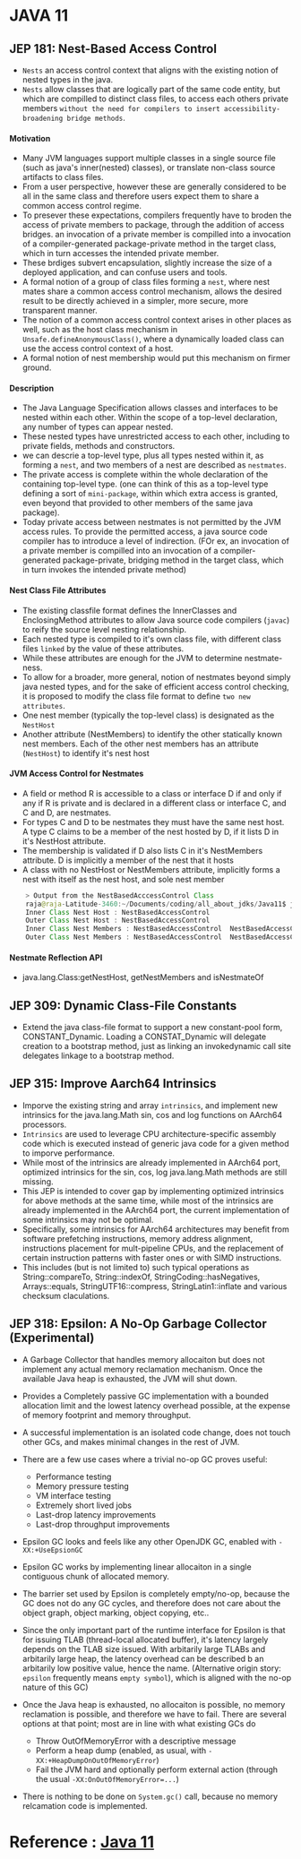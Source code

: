 # JAVA 11

## JEP 181: Nest-Based Access Control

* `Nests` an access control context that aligns with the existing notion of nested types in the java.
* `Nests` allow classes that are logically part of the same code entity, but which are compilled to distinct class files, to access each others private members `without the need for compilers to insert accessibility-broadening bridge methods`.

#### Motivation

* Many JVM languages support multiple classes in a single source file (such as java's inner(nested) classes), or translate non-class source artifacts to class files.
* From a user perspective, however these are generally considered to be all in the same class and therefore users expect them to share a common access control regime.
* To presever these expectations, compilers frequently have to broden the access of private members to package, through the addition of access bridges. an invocation of a private member is compilled into a invocation of a compiler-generated package-private method in the target class, which in turn accesses the intended private member.
* These brdiges subvert encapsulation, slightly increase the size of a deployed application, and can confuse users and tools.
* A formal notion of a group of class files forming a `nest`, where nest mates share a common access control mechanism, allows the desired result to be directly achieved in a simpler, more secure, more transparent manner.
* The notion of a common access control context arises in other places as well, such as the host class mechanism in `Unsafe.defineAnonymousClass()`, where a dynamically loaded class can use the access control context of a host.
* A formal notion of nest membership would put this mechanism on firmer ground.

#### Description
* The Java Language Specification allows classes and interfaces to be nested within each other. Within the scope of a top-level declaration, any number of types can appear nested.
* These nested types have unrestricted access to each other, including to private fields, methods and constructors.
* we can descrie a top-level type, plus all types nested within it, as forming a `nest`, and two members of a nest are described as `nestmates`.
* The private access is complete within the whole declaration of the containing top-level type. (one can think of this as a top-level type defining a sort of `mini-package`, within which extra access is granted, even beyond that provided to other members of the same java package).
* Today private access between nestmates is not permitted by the JVM access rules. To provide the permitted access, a java source code compiler has to introduce a level of indirection. (FOr ex, an invocation of a private member is compilled into an invocation of a compiler-generated package-private, bridging method in the target class, which in turn invokes the intended private method)

#### Nest Class File Attributes

* The existing classfile format defines the InnerClasses and EnclosingMethod attributes to allow Java source code compilers (`javac`) to reify the source level nesting relationship.
* Each nested type is compiled to it's own class file, with different class files `linked` by the value of these attributes.
* While these attributes are enough for the JVM to determine nestmate-ness.
* To allow for a broader, more general, notion of nestmates beyond simply java nested types, and for the sake of efficient access control checking, it is proposed to modify the class file format to define `two new attributes`.
* One nest member (typically the top-level class) is designated as the `NestHost` 
* Another attribute (NestMembers) to identify the other statically known nest members. Each of the other nest members has an attribute (`NestHost`) to identify it's nest host

#### JVM Access Control for Nestmates

* A field or method R is accessible to a class or interface D if and only if any if R is private and is declared in a different class or interface C, and C and D, are nestmates.
* For types C and D to be nestmates they must have the same nest host. A type C claims to be a member of the nest hosted by D, if it lists D in it's NestHost attribute.
* The membership is validated if D also lists C in it's NestMembers attribute. D is implicitly a member of the nest that it hosts
* A class with no NestHost or NestMembers attribute, implicitly forms a nest with itself as the nest host, and sole nest member

```java
    > Output from the NestBasedAcccessControl Class
    raja@raja-Latitude-3460:~/Documents/coding/all_about_jdks/Java11$ java NestBasedAccessControl 
    Inner Class Nest Host : NestBasedAccessControl
    Outer Class Nest Host : NestBasedAccessControl
    Inner Class Nest Members : NestBasedAccessControl  NestBasedAccessControl$InnerClass
    Outer Class Nest Members : NestBasedAccessControl  NestBasedAccessControl$InnerClass
```

#### Nestmate Reflection API
* java.lang.Class:getNestHost, getNestMembers and isNestmateOf


## JEP 309: Dynamic Class-File Constants

* Extend the java class-file format to support a new constant-pool form, CONSTANT_Dynamic. Loading a CONSTAT_Dynamic will delegate creation to a bootstrap method, just as linking an invokedynamic call site delegates linkage to a bootstrap method.

## JEP 315: Improve Aarch64 Intrinsics

* Imporve the existing string and array `intrinsics`, and implement new intrinsics for the java.lang.Math sin, cos and log functions on AArch64 processors.
* `Intrinsics` are used to leverage CPU architecture-specific assembly code which is executed instead of generic java code for a given method to imporve performance.
* While most of the intrinsics are already implemented in AArch64 port, optimized intrinsics for the sin, cos, log java.lang.Math methods are still missing.
* This JEP is intended to cover gap by implementing optimized intrinsics for above methods at the same time, while most of the intrinsics are already implemented in the AArch64 port, the current implementation of some intrinsics may not be optimal.
* Specifically, some intrinsics for AArch64 architectures may benefit from software prefetching instructions, memory address alignment, instructions placement for mult-pipeline CPUs, and the replacement of certain instruction patterns with faster ones or with SIMD instructions.
* This includes (but is not limited to) such typical operations as String::compareTo, String::indexOf, StringCoding::hasNegatives, Arrays::equals, StringUTF16::compress, StringLatin1::inflate and various checksum claculations.
  
## JEP 318: Epsilon: A No-Op Garbage Collector (Experimental)

* A Garbage Collector that handles memory allocaiton but does not implement any actual memory reclamation mechanism. Once the available Java heap is exhausted, the JVM will shut down.
* Provides a Completely passive GC implementation with a bounded allocation limit and the lowest latency overhead possible, at the expense of memory footprint and memory throughput.
* A successful implementation is an isolated code change, does not touch other GCs, and makes minimal changes in the rest of JVM.

* There are a few use cases where a trivial no-op GC proves useful:
  - Performance testing
  - Memory pressure testing
  - VM interface testing
  - Extremely short lived jobs
  - Last-drop latency improvements
  - Last-drop throughput improvements

* Epsilon GC looks and feels like any other OpenJDK GC, enabled with `-XX:+UseEpsionGC`
* Epsilon GC works by implementing linear allocaiton in a single contiguous chunk of allocated memory.
* The barrier set used by Epsilon is completely empty/no-op, because the GC does not do any GC cycles, and therefore does not care about the object graph, object marking, object copying, etc..
* Since the only important part of the runtime interface for Epsilon is that for issuing TLAB (thread-local allocated buffer), it's latency largely depends on the TLAB size issued. With arbitarily large TLABs and arbitarily large heap, the latency overhead can be described b an arbitarily low positive value, hence the name. (Alternative origin story: `epsilon` frequently means `empty symbol`), which is aligned with the no-op nature of this GC)
* Once the Java heap is exhausted, no allocaiton is possible, no memory reclamation is possible,  and therefore we have to fail. There are several options at that point; most are in line with what existing GCs do
    * Throw OutOfMemoryError with a descriptive message
    * Perform a heap dump (enabled, as usual, with `-XX:+HeapDumpOnOutOfMemoryError`)
    * Fail the JVM hard and optionally perform external action (through the usual `-XX:OnOutOfMemoryError=...`)

* There is nothing to be done on `System.gc()` call, because no memory relcamation code is implemented.

# Reference : [Java 11](http://openjdk.java.net/projects/jdk/11/)